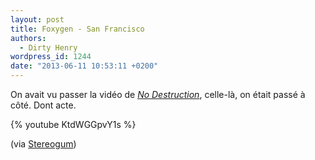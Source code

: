 ```yaml
---
layout: post
title: Foxygen - San Francisco
authors:
  - Dirty Henry
wordpress_id: 1244
date: "2013-06-11 10:53:11 +0200"
---
```


On avait vu passer la vidéo de [_No Destruction_](1230), celle-là, on était
passé à côté. Dont acte.

{% youtube KtdWGGpvY1s %}

(via
[Stereogum](http://www.stereogum.com/1357681/stereogums-top-25-music-videos-of-2013-so-far/video/))
